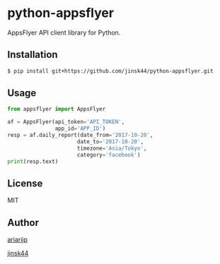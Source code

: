 # python-appsflyer

AppsFlyer API client library for Python.

## Installation

```bash
$ pip install git+https://github.com/jinsk44/python-appsflyer.git
```

## Usage

```python
from appsflyer import AppsFlyer

af = AppsFlyer(api_token='API_TOKEN',
               app_id='APP_ID')
resp = af.daily_report(date_from='2017-10-20',
                      date_to='2017-10-20',
                      timezone='Asia/Tokyo',
                      category='facebook')
print(resp.text)
```

## License

MIT

## Author

[ariarijp](https://github.com/ariarijp)

[jinsk44](https://github.com/jinsk44)
